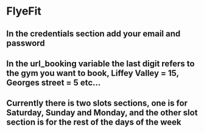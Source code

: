 # FlyeFit

## In the credentials section add your email and password

## In the url_booking variable the last digit refers to the gym you want to book, Liffey Valley = 15, Georges street = 5 etc... 

## Currently there is two slots sections, one is for Saturday, Sunday and Monday, and the other slot section is for the rest of the days of the week
